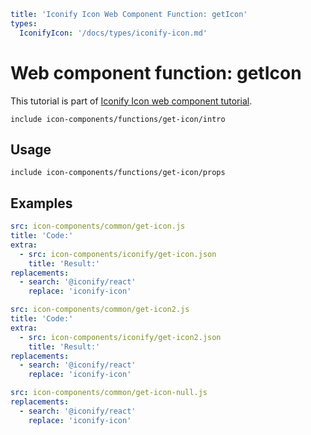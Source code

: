 ```yaml
title: 'Iconify Icon Web Component Function: getIcon'
types:
  IconifyIcon: '/docs/types/iconify-icon.md'
```

# Web component function: getIcon

This tutorial is part of [Iconify Icon web component tutorial](./index.md#functions).

`include icon-components/functions/get-icon/intro`

## Usage

`include icon-components/functions/get-icon/props`

## Examples

```yaml
src: icon-components/common/get-icon.js
title: 'Code:'
extra:
  - src: icon-components/iconify/get-icon.json
    title: 'Result:'
replacements:
  - search: '@iconify/react'
    replace: 'iconify-icon'
```

```yaml
src: icon-components/common/get-icon2.js
title: 'Code:'
extra:
  - src: icon-components/iconify/get-icon2.json
    title: 'Result:'
replacements:
  - search: '@iconify/react'
    replace: 'iconify-icon'
```

```yaml
src: icon-components/common/get-icon-null.js
replacements:
  - search: '@iconify/react'
    replace: 'iconify-icon'
```
